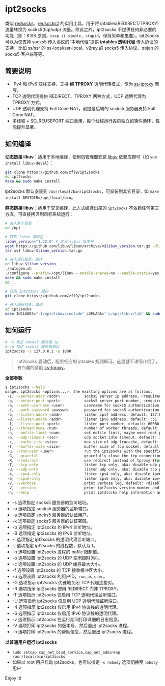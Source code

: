 # ipt2socks
类似 [redsocks](https://github.com/darkk/redsocks)、[redsocks2](https://github.com/semigodking/redsocks) 的实用工具，用于将 iptables(REDIRECT/TPROXY) 流量转换为 socks5(tcp/udp) 流量。除此之外，ipt2socks 不提供任何非必要的功能（即：KISS 原则，`keep it simple, stupid`，保持简单和愚蠢）。ipt2socks 可以为仅支持 socks5 传入协议的“本地代理”提供 **iptables 透明代理** 传入协议的支持，比如 ss/ssr 的 ss-local/ssr-local、v2ray 的 socks5 传入协议、trojan 的 socks5 客户端等等。

## 简要说明
- IPv4 和 IPv6 双栈支持，支持 **纯 TPROXY** 透明代理模式，专为 [ss-tproxy](https://github.com/zfl9/ss-tproxy) 而写。
- TCP 透明代理提供 REDIRECT、TPROXY 两种方式，UDP 透明代理为 TPROXY 方式。
- UDP 透明代理支持 Full Cone NAT，前提是后端的 socks5 服务器支持 Full Cone NAT。
- 多线程 + SO_REUSEPORT 端口重用，每个线程运行各自独立的事件循环，性能提升显著。

## 如何编译
**动态链接 libuv**：适用于本地编译，使用包管理器安装 [libuv](https://github.com/libuv/libuv) 依赖库即可（如 `yum install libuv-devel`）：
```bash
git clone https://github.com/zfl9/ipt2socks
cd ipt2socks
make && sudo make install
```
ipt2socks 默认安装到 `/usr/local/bin/ipt2socks`，可安装到其它目录，如 `make install DESTDIR=/opt/local/bin`。

**静态链接 libuv**：适用于交叉编译，此方式编译出来的 `ipt2socks` 不依赖任何第三方库，可直接拷贝到目标系统运行：
```bash
# 进入某个目录
cd /opt

# 获取 libuv 源码包
libuv_version="1.32.0" # 定义 libuv 版本号
wget https://github.com/libuv/libuv/archive/v$libuv_version.tar.gz -Olibuv-$libuv_version.tar.gz
tar xvf libuv-$libuv_version.tar.gz

# 进入源码目录，编译
cd libuv-$libuv_version
./autogen.sh
./configure --prefix=/opt/libuv --enable-shared=no --enable-static=yes CC="gcc -O3"
make && sudo make install
cd ..

# 获取 ipt2socks 源码
git clone https://github.com/zfl9/ipt2socks

# 进入源码目录，编译
cd ipt2socks
make INCLUDES="-I/opt/libuv/include" LDFLAGS="-L/opt/libuv/lib" && sudo make install
```

## 如何运行
```bash
# -s 指定 socks5 服务器 ip
# -p 指定 socks5 服务器端口
ipt2socks -s 127.0.0.1 -p 1080
```
> ipt2socks 启动后，配置相应的 iptables 规则即可。这里就不详细介绍了，有兴趣的请戳 [ss-tproxy](https://github.com/zfl9/ss-tproxy)。

**全部参数**
```bash
$ ipt2socks --help
usage: ipt2socks <options...>. the existing options are as follows:
 -s, --server-addr <addr>           socks5 server ip address, <required>
 -p, --server-port <port>           socks5 server port number, <required>
 -a, --auth-username <user>         username for socks5 authentication
 -k, --auth-password <passwd>       password for socks5 authentication
 -b, --listen-addr4 <addr>          listen ipv4 address, default: 127.0.0.1
 -B, --listen-addr6 <addr>          listen ipv6 address, default: ::1
 -l, --listen-port <port>           listen port number, default: 60080
 -j, --thread-nums <num>            number of worker threads, default: 1
 -n, --nofile-limit <num>           set nofile limit, maybe need root priv
 -o, --udp-timeout <sec>            udp socket idle timeout, default: 300
 -c, --cache-size <size>            max size of udp lrucache, default: 256
 -f, --buffer-size <size>           buffer size of tcp socket, default: 8192
 -u, --run-user <user>              run the ipt2socks with the specified user
 -G, --graceful                     gracefully close the tcp connection pair
 -R, --redirect                     use redirect instead of tproxy (for tcp)
 -T, --tcp-only                     listen tcp only, aka: disable udp proxy
 -U, --udp-only                     listen udp only, aka: disable tcp proxy
 -4, --ipv4-only                    listen ipv4 only, aka: disable ipv6 proxy
 -6, --ipv6-only                    listen ipv6 only, aka: disable ipv4 proxy
 -v, --verbose                      print verbose log, default: <disabled>
 -V, --version                      print ipt2socks version number and exit
 -h, --help                         print ipt2socks help information and exit
```
- -s 选项指定 socks5 服务器的监听地址。
- -p 选项指定 socks5 服务器的监听端口。
- -a 选项指定 socks5 服务器的认证用户。
- -k 选项指定 socks5 服务器的认证密码。
- -b 选项指定 ipt2socks 的 IPv4 监听地址。
- -B 选项指定 ipt2socks 的 IPv6 监听地址。
- -l 选项指定 ipt2socks 的透明代理监听端口。
- -j 选项指定 ipt2socks 的线程数，默认为 1。
- -n 选项设置 ipt2socks 进程的 nofile 限制值。
- -o 选项设置 ipt2socks 的 UDP 空闲超时(秒)。
- -c 选项设置 ipt2socks 的 UDP 缓存最大大小。
- -f 选项设置 ipt2socks 的 TCP 接收缓冲区大小。
- -u 选项设置 ipt2socks 的用户ID，`run_as_user`。
- -G 选项指示 ipt2socks 优雅地关闭 TCP 代理连接对。
- -R 选项指示 ipt2socks 使用 REDIRECT 而非 TPROXY。
- -T 选项指示 ipt2socks 仅启用 TCP 透明代理监听端口。
- -U 选项指示 ipt2socks 仅启用 UDP 透明代理监听端口。
- -4 选项指示 ipt2socks 仅启用 IPv4 协议栈的透明代理。
- -6 选项指示 ipt2socks 仅启用 IPv6 协议栈的透明代理。
- -v 选项指示 ipt2socks 在运行期间打印详细的日志信息。
- -V 选项打印 ipt2socks 的版本号，然后退出 ipt2socks 进程。
- -h 选项打印 ipt2socks 的帮助信息，然后退出 ipt2socks 进程。

**以普通用户运行 ipt2socks**
- `sudo setcap cap_net_bind_service,cap_net_admin+ep /usr/local/bin/ipt2socks`
- 如果以 root 用户启动 ipt2socks，也可以指定 `-u nobody` 选项切换至 `nobody` 用户

Enjoy it!
